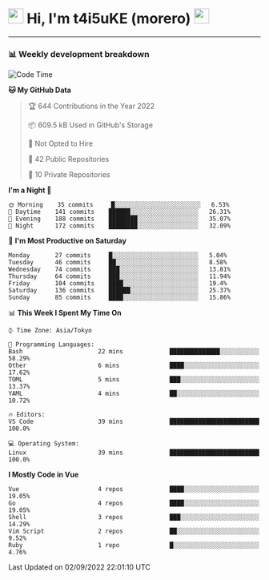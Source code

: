 <!-- Title -->
<h1>
    <img src="https://emojis.slackmojis.com/emojis/images/1600385609/10490/cactuar.gif?1600385609" width="30"/> 
    Hi, I'm t4i5uKE (morero) 
    <img src="https://emojis.slackmojis.com/emojis/images/1600385609/10490/cactuar.gif?1600385609" width="30"/>
</h1>

---

<h3> 📊 Weekly development breakdown </h3>
<!-- waka-readme-stats -->

<!--START_SECTION:waka-->
![Code Time](http://img.shields.io/badge/Code%20Time-1%2C200%20hrs-blue)

**🐱 My GitHub Data** 

> 🏆 644 Contributions in the Year 2022
 > 
> 📦 609.5 kB Used in GitHub's Storage 
 > 
> 🚫 Not Opted to Hire
 > 
> 📜 42 Public Repositories 
 > 
> 🔑 10 Private Repositories  
 > 
**I'm a Night 🦉** 

```text
🌞 Morning    35 commits     █░░░░░░░░░░░░░░░░░░░░░░░░   6.53% 
🌆 Daytime    141 commits    ██████░░░░░░░░░░░░░░░░░░░   26.31% 
🌃 Evening    188 commits    ████████░░░░░░░░░░░░░░░░░   35.07% 
🌙 Night      172 commits    ████████░░░░░░░░░░░░░░░░░   32.09%

```
📅 **I'm Most Productive on Saturday** 

```text
Monday       27 commits     █░░░░░░░░░░░░░░░░░░░░░░░░   5.04% 
Tuesday      46 commits     ██░░░░░░░░░░░░░░░░░░░░░░░   8.58% 
Wednesday    74 commits     ███░░░░░░░░░░░░░░░░░░░░░░   13.81% 
Thursday     64 commits     ███░░░░░░░░░░░░░░░░░░░░░░   11.94% 
Friday       104 commits    ████░░░░░░░░░░░░░░░░░░░░░   19.4% 
Saturday     136 commits    ██████░░░░░░░░░░░░░░░░░░░   25.37% 
Sunday       85 commits     ████░░░░░░░░░░░░░░░░░░░░░   15.86%

```


📊 **This Week I Spent My Time On** 

```text
⌚︎ Time Zone: Asia/Tokyo

💬 Programming Languages: 
Bash                     22 mins             ██████████████░░░░░░░░░░░   58.29% 
Other                    6 mins              ████░░░░░░░░░░░░░░░░░░░░░   17.62% 
TOML                     5 mins              ███░░░░░░░░░░░░░░░░░░░░░░   13.37% 
YAML                     4 mins              ██░░░░░░░░░░░░░░░░░░░░░░░   10.72%

🔥 Editors: 
VS Code                  39 mins             █████████████████████████   100.0%

💻 Operating System: 
Linux                    39 mins             █████████████████████████   100.0%

```

**I Mostly Code in Vue** 

```text
Vue                      4 repos             ████░░░░░░░░░░░░░░░░░░░░░   19.05% 
Go                       4 repos             ████░░░░░░░░░░░░░░░░░░░░░   19.05% 
Shell                    3 repos             ███░░░░░░░░░░░░░░░░░░░░░░   14.29% 
Vim Script               2 repos             ██░░░░░░░░░░░░░░░░░░░░░░░   9.52% 
Ruby                     1 repo              █░░░░░░░░░░░░░░░░░░░░░░░░   4.76%

```



 Last Updated on 02/09/2022 22:01:10 UTC
<!--END_SECTION:waka-->
